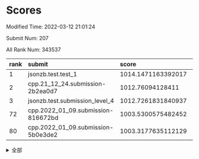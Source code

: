 # Scores

Modified Time: 2022-03-12 21:01:24

Submit Num: 207

All Rank Num: 343537

| rank |               submit               |       score        |       sigma        | pk_num |
| :--- | :--------------------------------- | :----------------- | :----------------- | :----- |
| 1    | jsonzb.test.test_1                 | 1014.1471163392017 | 0.8468708698408914 | 6640   |
| 2    | cpp.21_12_24.submission-2b2ea0d7   | 1012.76094128411   | 0.7990638696206357 | 6638   |
| 3    | jsonzb.test.submission_level_4     | 1012.7261831840937 | 0.8044757714794725 | 6636   |
| 72   | cpp.2022_01_09.submission-816672bd | 1003.5300575482452 | 0.710971505262071  | 6634   |
| 80   | cpp.2022_01_09.submission-5b0e3de2 | 1003.3177635112129 | 0.7181908142642488 | 6634   |


<details>
<summary>全部</summary>

| rank |                 submit                 |       score        |       sigma        | pk_num |
| :--- | :------------------------------------- | :----------------- | :----------------- | :----- |
| 1    | jsonzb.test.test_1                     | 1014.1471163392017 | 0.8468708698408914 | 6640   |
| 2    | cpp.21_12_24.submission-2b2ea0d7       | 1012.76094128411   | 0.7990638696206357 | 6638   |
| 3    | jsonzb.test.submission_level_4         | 1012.7261831840937 | 0.8044757714794725 | 6636   |
| 4    | gobigger.level_3.submission_level_3_42 | 1012.1850608732159 | 0.8089781952890251 | 6639   |
| 5    | gobigger.level_3.submission_level_3_27 | 1011.736112812003  | 0.7772191240815868 | 6640   |
| 6    | gobigger.level_3.submission_level_3_15 | 1011.5537272556197 | 0.766453296086445  | 6640   |
| 7    | gobigger.level_3.submission_level_3_10 | 1011.1864908120975 | 0.7798679329414435 | 6642   |
| 8    | gobigger.level_3.submission_level_3_36 | 1011.1823085930313 | 0.7587652968520014 | 6639   |
| 9    | gobigger.level_3.submission_level_3_30 | 1010.9713783074816 | 0.77567358193064   | 6638   |
| 10   | gobigger.level_3.submission_level_3_9  | 1010.9586204192051 | 0.7429924556945233 | 6639   |
| 11   | gobigger.level_3.submission_level_3_3  | 1010.956941756743  | 0.7852800082909788 | 6635   |
| 12   | gobigger.level_3.submission_level_3_16 | 1010.8118598489106 | 0.7752962118970039 | 6639   |
| 13   | gobigger.level_3.submission_level_3_18 | 1010.8044456198089 | 0.7825164509668507 | 6640   |
| 14   | gobigger.level_3.submission_level_3_21 | 1010.7924145971249 | 0.7665243664742419 | 6640   |
| 15   | gobigger.level_3.submission_level_3_19 | 1010.6867788824749 | 0.7833679145049749 | 6646   |
| 16   | gobigger.level_3.submission_level_3_5  | 1010.4535340292585 | 0.7806958490506376 | 6641   |
| 17   | gobigger.level_3.submission_level_3_23 | 1010.4342772062345 | 0.7701335418752412 | 6632   |
| 18   | gobigger.level_3.submission_level_3_20 | 1010.3506487895896 | 0.7710223551981894 | 6632   |
| 19   | gobigger.level_3.submission_level_3_12 | 1010.1292304714098 | 0.7597560235313375 | 6637   |
| 20   | gobigger.level_3.submission_level_3_47 | 1010.118812455763  | 0.7449092712805175 | 6639   |
| 21   | gobigger.level_3.submission_level_3_25 | 1010.0888314615878 | 0.7676682729063375 | 6632   |
| 22   | gobigger.level_3.submission_level_3_6  | 1010.0491739018931 | 0.7524651987303822 | 6641   |
| 23   | gobigger.level_3.submission_level_3_4  | 1010.0199836461258 | 0.750320114259128  | 6640   |
| 24   | gobigger.level_3.submission_level_3_32 | 1009.9995646093613 | 0.7605585284782959 | 6639   |
| 25   | gobigger.level_3.submission_level_3_48 | 1009.9646710778524 | 0.7601900071074543 | 6638   |
| 26   | gobigger.level_3.submission_level_3_14 | 1009.9178098883929 | 0.7719424822788981 | 6634   |
| 27   | gobigger.level_3.submission_level_3_1  | 1009.8980849896806 | 0.7629399621066622 | 6641   |
| 28   | gobigger.level_3.submission_level_3_7  | 1009.8700523221854 | 0.7580217291793501 | 6637   |
| 29   | gobigger.level_3.submission_level_3_35 | 1009.8534092462952 | 0.7369533062513961 | 6636   |
| 30   | gobigger.level_3.submission_level_3_41 | 1009.8427201833074 | 0.7682644070588135 | 6638   |
| 31   | gobigger.level_3.submission_level_3_13 | 1009.7025821595942 | 0.7541568877796309 | 6639   |
| 32   | gobigger.level_3.submission_level_3_34 | 1009.6570668755376 | 0.7666144114670709 | 6639   |
| 33   | gobigger.level_3.submission_level_3_26 | 1009.6548579829274 | 0.7523233628561079 | 6637   |
| 34   | gobigger.level_3.submission_level_3_40 | 1009.4960272930758 | 0.7718678452363276 | 6645   |
| 35   | gobigger.level_3.submission_level_3_0  | 1009.4811614716183 | 0.7729808076003627 | 6637   |
| 36   | gobigger.level_3.submission_level_3_39 | 1009.4448224433471 | 0.7699695956645243 | 6635   |
| 37   | gobigger.level_3.submission_level_3_22 | 1009.4263740072346 | 0.7540263643309257 | 6633   |
| 38   | gobigger.level_3.submission_level_3_24 | 1009.3904959339569 | 0.7665643057923296 | 6643   |
| 39   | gobigger.level_3.submission_level_3_11 | 1009.3742087039008 | 0.7467121054346024 | 6640   |
| 40   | gobigger.level_3.submission_level_3_31 | 1009.3722213450039 | 0.7510447019691153 | 6638   |
| 41   | gobigger.level_3.submission_level_3_43 | 1009.2586515351179 | 0.7509919006641176 | 6637   |
| 42   | gobigger.level_3.submission_level_3_2  | 1009.2215276375005 | 0.738135285827655  | 6634   |
| 43   | gobigger.level_3.submission_level_3_29 | 1009.2154807564123 | 0.7618168915608452 | 6636   |
| 44   | gobigger.level_3.submission_level_3_28 | 1009.0459270577642 | 0.7567443932906573 | 6643   |
| 45   | gobigger.level_3.submission_level_3_38 | 1008.9532515482948 | 0.7511393294865187 | 6639   |
| 46   | gobigger.level_3.submission_level_3_17 | 1008.8310878062372 | 0.764189996156238  | 6639   |
| 47   | gobigger.level_3.submission_level_3_45 | 1008.6978695713067 | 0.7578372041011007 | 6642   |
| 48   | gobigger.level_3.submission_level_3_49 | 1008.6537247127511 | 0.7503486373949585 | 6637   |
| 49   | gobigger.level_3.submission_level_3_37 | 1008.6178218318261 | 0.7601891918577505 | 6637   |
| 50   | gobigger.level_3.submission_level_3_8  | 1008.5977587029637 | 0.7450766937173672 | 6638   |
| 51   | gobigger.level_3.submission_level_3_46 | 1008.5875715790947 | 0.7387726506641673 | 6636   |
| 52   | gobigger.level_3.submission_level_3_33 | 1008.5132692157162 | 0.7444787879054684 | 6642   |
| 53   | gobigger.level_3.submission_level_3_44 | 1008.4918234004188 | 0.7400643139603066 | 6641   |
| 54   | gobigger.level_1.submission_level_1_1  | 1004.4619044937795 | 0.7136997508220311 | 6636   |
| 55   | gobigger.level_1.submission_level_1_42 | 1004.349027383016  | 0.714319737645853  | 6636   |
| 56   | gobigger.level_1.submission_level_1_46 | 1004.3381995847361 | 0.7188263779577327 | 6634   |
| 57   | gobigger.level_1.submission_level_1_31 | 1004.3072788581786 | 0.7206272461754352 | 6638   |
| 58   | gobigger.level_1.submission_level_1_48 | 1004.2031282198228 | 0.7235686843429106 | 6641   |
| 59   | gobigger.level_1.submission_level_1_32 | 1004.156375987834  | 0.7223913944192337 | 6638   |
| 60   | gobigger.level_1.submission_level_1_49 | 1004.1441208171798 | 0.709312109841508  | 6637   |
| 61   | gobigger.level_1.submission_level_1_0  | 1004.1239036924594 | 0.7176550287166439 | 6642   |
| 62   | gobigger.level_1.submission_level_1_26 | 1004.0939203137121 | 0.7179622631177814 | 6636   |
| 63   | gobigger.level_1.submission_level_1_39 | 1003.987219176971  | 0.7166366895897649 | 6640   |
| 64   | gobigger.level_1.submission_level_1_44 | 1003.9134576958111 | 0.7261150403090303 | 6636   |
| 65   | gobigger.level_1.submission_level_1_36 | 1003.8903311352508 | 0.7168126718734829 | 6638   |
| 66   | gobigger.level_1.submission_level_1_6  | 1003.8586011958403 | 0.7316866507576706 | 6639   |
| 67   | gobigger.level_1.submission_level_1_16 | 1003.8505034070039 | 0.7211569359838342 | 6634   |
| 68   | gobigger.level_1.submission_level_1_33 | 1003.7525259713943 | 0.7156705352555208 | 6634   |
| 69   | gobigger.level_1.submission_level_1_45 | 1003.5745759418107 | 0.7222224250828362 | 6636   |
| 70   | gobigger.level_1.submission_level_1_29 | 1003.5582286385101 | 0.7172459878582788 | 6637   |
| 71   | gobigger.level_1.submission_level_1_21 | 1003.5385249701247 | 0.7215142871820983 | 6637   |
| 72   | cpp.2022_01_09.submission-816672bd     | 1003.5300575482452 | 0.710971505262071  | 6634   |
| 73   | gobigger.level_1.submission_level_1_37 | 1003.4968707137788 | 0.7182869705463941 | 6641   |
| 74   | gobigger.level_1.submission_level_1_30 | 1003.4918479980203 | 0.7313200983427681 | 6645   |
| 75   | gobigger.level_1.submission_level_1_13 | 1003.4816649161885 | 0.7019551993819159 | 6639   |
| 76   | gobigger.level_1.submission_level_1_11 | 1003.4809336002756 | 0.7150918516544429 | 6643   |
| 77   | gobigger.level_1.submission_level_1_18 | 1003.4362110888436 | 0.7224460630248646 | 6639   |
| 78   | gobigger.level_1.submission_level_1_19 | 1003.3357056012549 | 0.7031818307619625 | 6638   |
| 79   | gobigger.level_1.submission_level_1_15 | 1003.3231231899292 | 0.7110182909636549 | 6640   |
| 80   | cpp.2022_01_09.submission-5b0e3de2     | 1003.3177635112129 | 0.7181908142642488 | 6634   |
| 81   | gobigger.level_1.submission_level_1_2  | 1003.2990622219745 | 0.7126640091821922 | 6639   |
| 82   | gobigger.level_1.submission_level_1_41 | 1003.2662358292582 | 0.7163982962746825 | 6640   |
| 83   | gobigger.level_1.submission_level_1_4  | 1003.2338191070843 | 0.7105287480990512 | 6641   |
| 84   | gobigger.level_1.submission_level_1_34 | 1003.2102222839706 | 0.7122591114682231 | 6637   |
| 85   | gobigger.level_1.submission_level_1_7  | 1003.1915168272748 | 0.7100796724122868 | 6639   |
| 86   | gobigger.level_1.submission_level_1_22 | 1003.1180830273231 | 0.7036424526110989 | 6629   |
| 87   | gobigger.level_1.submission_level_1_35 | 1003.0953254799008 | 0.7067742741320246 | 6639   |
| 88   | gobigger.level_1.submission_level_1_12 | 1003.0508129609588 | 0.7108160032852497 | 6641   |
| 89   | gobigger.level_1.submission_level_1_3  | 1003.0328852036804 | 0.7180733214605126 | 6638   |
| 90   | gobigger.level_1.submission_level_1_28 | 1003.0113111384362 | 0.7067768349604975 | 6640   |
| 91   | gobigger.level_1.submission_level_1_14 | 1002.9775952359118 | 0.7156703427615132 | 6632   |
| 92   | gobigger.level_1.submission_level_1_38 | 1002.9720548635702 | 0.7087625433715098 | 6641   |
| 93   | gobigger.level_1.submission_level_1_47 | 1002.9623682305978 | 0.7228090119618876 | 6641   |
| 94   | gobigger.level_1.submission_level_1_10 | 1002.9535938557805 | 0.7139967720156954 | 6640   |
| 95   | gobigger.level_1.submission_level_1_8  | 1002.9209340313403 | 0.7113029098421941 | 6640   |
| 96   | gobigger.level_1.submission_level_1_24 | 1002.8324717315334 | 0.7091297354168485 | 6642   |
| 97   | gobigger.level_1.submission_level_1_9  | 1002.8242358705236 | 0.70400007917655   | 6634   |
| 98   | gobigger.level_1.submission_level_1_23 | 1002.7227806200337 | 0.6983909286695956 | 6637   |
| 99   | gobigger.level_1.submission_level_1_17 | 1002.7085716559583 | 0.7156518792139422 | 6634   |
| 100  | gobigger.level_1.submission_level_1_27 | 1002.6596680557077 | 0.7121814560507713 | 6635   |
| 101  | gobigger.level_1.submission_level_1_25 | 1002.58459723345   | 0.7289517020888834 | 6643   |
| 102  | gobigger.level_1.submission_level_1_43 | 1002.5660243963306 | 0.7170903904957594 | 6644   |
| 103  | gobigger.level_1.submission_level_1_40 | 1002.4985555915457 | 0.7196046096504857 | 6635   |
| 104  | gobigger.level_1.submission_level_1_5  | 1002.4055965416028 | 0.7187165043019024 | 6636   |
| 105  | gobigger.level_1.submission_level_1_20 | 1001.9318832426405 | 0.7109156810857498 | 6631   |
| 106  | gobigger.random.submission_random_10   | 998.2273487700375  | 0.6999353805712403 | 6639   |
| 107  | gobigger.random.submission_random_35   | 997.4639831860172  | 0.7082157361981984 | 6639   |
| 108  | gobigger.random.submission_random_17   | 996.918292276638   | 0.6979810137010518 | 6642   |
| 109  | gobigger.random.submission_random_41   | 996.7247089687036  | 0.7133859619588229 | 6632   |
| 110  | gobigger.random.submission_random_43   | 996.722383735996   | 0.7236279598788161 | 6635   |
| 111  | gobigger.random.submission_random_32   | 996.6081422898972  | 0.6999631938879367 | 6634   |
| 112  | gobigger.random.submission_random_11   | 996.6067481464768  | 0.7043805196047884 | 6636   |
| 113  | gobigger.random.submission_random_39   | 996.4752261807212  | 0.7070019895036512 | 6644   |
| 114  | gobigger.random.submission_random_45   | 996.4676017672797  | 0.710239241397453  | 6638   |
| 115  | gobigger.random.submission_random_7    | 996.4349121605603  | 0.6983279604954237 | 6637   |
| 116  | gobigger.random.submission_random_12   | 996.4101170995825  | 0.7023597018137929 | 6640   |
| 117  | gobigger.random.submission_random_18   | 996.4038704749996  | 0.7074978525493868 | 6639   |
| 118  | gobigger.random.submission_random_21   | 996.3893500772333  | 0.7114122088895414 | 6638   |
| 119  | gobigger.random.submission_random_34   | 996.3781173653337  | 0.7134831325066996 | 6635   |
| 120  | gobigger.random.submission_random_3    | 996.3124447020382  | 0.7065650863043014 | 6639   |
| 121  | gobigger.random.submission_random_2    | 996.2781410183524  | 0.7127743548616041 | 6640   |
| 122  | gobigger.random.submission_random_30   | 996.2661404147595  | 0.7075175879814635 | 6639   |
| 123  | gobigger.random.submission_random_15   | 996.2583881652752  | 0.7138416254625802 | 6642   |
| 124  | gobigger.random.submission_random_31   | 996.255289010445   | 0.7085606667105692 | 6632   |
| 125  | gobigger.random.submission_random_44   | 996.2362525906582  | 0.7183270495754314 | 6636   |
| 126  | gobigger.random.submission_random_6    | 996.2362514045166  | 0.7208041314034389 | 6639   |
| 127  | gobigger.random.submission_random_24   | 996.206315372145   | 0.7208938726250144 | 6640   |
| 128  | gobigger.random.submission_random_20   | 996.2000832683311  | 0.7072632271211152 | 6639   |
| 129  | gobigger.random.submission_random_29   | 996.1477952180843  | 0.7028054543333742 | 6644   |
| 130  | gobigger.random.submission_random_9    | 996.1059794192702  | 0.7052817712352194 | 6638   |
| 131  | gobigger.random.submission_random_47   | 995.9676261101254  | 0.7149154997205107 | 6637   |
| 132  | gobigger.random.submission_random_49   | 995.9458964240869  | 0.7221290013891688 | 6642   |
| 133  | gobigger.random.submission_random_38   | 995.9278019781582  | 0.7156189635122607 | 6638   |
| 134  | gobigger.random.submission_random_16   | 995.9242688514488  | 0.7059639399260851 | 6635   |
| 135  | gobigger.random.submission_random_25   | 995.8609891687704  | 0.7050683020360928 | 6636   |
| 136  | gobigger.random.submission_random_36   | 995.8416986776983  | 0.7197767886454359 | 6639   |
| 137  | gobigger.random.submission_random_37   | 995.8226582998874  | 0.7179532136481999 | 6638   |
| 138  | gobigger.random.submission_random_42   | 995.7617639873655  | 0.7033790132901077 | 6633   |
| 139  | gobigger.random.submission_random_40   | 995.7533697852615  | 0.7055644354592916 | 6645   |
| 140  | gobigger.random.submission_random_13   | 995.6991235491369  | 0.711801135684718  | 6641   |
| 141  | gobigger.random.submission_random_5    | 995.6930442137268  | 0.7146773131792986 | 6639   |
| 142  | gobigger.random.submission_random_19   | 995.6556433694088  | 0.696066481739199  | 6636   |
| 143  | gobigger.random.submission_random_26   | 995.6492906620808  | 0.7060000861844608 | 6643   |
| 144  | gobigger.random.submission_random_48   | 995.6300227177571  | 0.7113311042841655 | 6639   |
| 145  | gobigger.random.submission_random_27   | 995.6002087334966  | 0.7117306307813316 | 6640   |
| 146  | gobigger.random.submission_random_33   | 995.401919034128   | 0.7176849494608625 | 6634   |
| 147  | gobigger.random.submission_random_4    | 995.3349083095686  | 0.7093965634120919 | 6643   |
| 148  | gobigger.random.submission_random_14   | 995.2219756384684  | 0.7192410485741543 | 6641   |
| 149  | gobigger.random.submission_random_46   | 995.2124938046325  | 0.7006208268938509 | 6636   |
| 150  | gobigger.random.submission_random_23   | 994.948961677611   | 0.7316336982510492 | 6641   |
| 151  | gobigger.random.submission_random_22   | 994.9381489059513  | 0.7129215152021311 | 6633   |
| 152  | gobigger.random.submission_random_8    | 994.8789839175912  | 0.7133535449966862 | 6637   |
| 153  | gobigger.random.submission_random_1    | 994.8082979727308  | 0.7050862534761199 | 6641   |
| 154  | gobigger.random.submission_random_0    | 994.651604349695   | 0.7088834594431549 | 6637   |
| 155  | gobigger.random.submission_random_28   | 994.5773484537549  | 0.7038601866039031 | 6638   |
| 156  | gobigger.level_2.submission_level_2_10 | 993.6810438711761  | 0.7463959858513892 | 6645   |
| 157  | gobigger.level_2.submission_level_2_8  | 993.4572502037797  | 0.7524967915651662 | 6636   |
| 158  | gobigger.level_2.submission_level_2_12 | 993.4065504518832  | 0.7223664824950499 | 6639   |
| 159  | gobigger.level_2.submission_level_2_6  | 993.2303806075862  | 0.7324315123329324 | 6641   |
| 160  | gobigger.level_2.submission_level_2_4  | 992.8991508367307  | 0.7415775144210344 | 6643   |
| 161  | gobigger.level_2.submission_level_2_0  | 992.7790375372094  | 0.7385700080567856 | 6639   |
| 162  | gobigger.level_2.submission_level_2_9  | 992.7032292060744  | 0.7494865802724643 | 6643   |
| 163  | gobigger.level_2.submission_level_2_42 | 992.6905224564515  | 0.7511600020484257 | 6639   |
| 164  | gobigger.level_2.submission_level_2_39 | 992.6794688231307  | 0.7371175865028592 | 6640   |
| 165  | gobigger.level_2.submission_level_2_38 | 992.6756146052577  | 0.7269830389661613 | 6639   |
| 166  | gobigger.level_2.submission_level_2_45 | 992.6630166550665  | 0.7477978038075325 | 6638   |
| 167  | gobigger.level_2.submission_level_2_22 | 992.6219829336558  | 0.7371853572552545 | 6639   |
| 168  | gobigger.level_2.submission_level_2_17 | 992.594194219087   | 0.7252728305667724 | 6640   |
| 169  | gobigger.level_2.submission_level_2_18 | 992.5891002791049  | 0.7403354559571845 | 6637   |
| 170  | gobigger.level_2.submission_level_2_1  | 992.5845812568971  | 0.7393842795399242 | 6639   |
| 171  | gobigger.level_2.submission_level_2_31 | 992.561193903688   | 0.7535202010901241 | 6638   |
| 172  | gobigger.level_2.submission_level_2_33 | 992.5203636885191  | 0.7392318074924227 | 6637   |
| 173  | gobigger.level_2.submission_level_2_47 | 992.5173467380408  | 0.7483190121164618 | 6636   |
| 174  | gobigger.level_2.submission_level_2_21 | 992.4121825314996  | 0.7330701849295738 | 6638   |
| 175  | gobigger.level_2.submission_level_2_41 | 992.4084769880374  | 0.7453891100120807 | 6638   |
| 176  | gobigger.level_2.submission_level_2_19 | 992.3039934872503  | 0.7434309698845833 | 6638   |
| 177  | gobigger.level_2.submission_level_2_15 | 992.2976268709097  | 0.7286814601288873 | 6643   |
| 178  | gobigger.level_2.submission_level_2_2  | 992.2710291391094  | 0.7369016792228518 | 6639   |
| 179  | gobigger.level_2.submission_level_2_3  | 992.2372194024522  | 0.7342562498106908 | 6640   |
| 180  | gobigger.level_2.submission_level_2_5  | 992.1772751829669  | 0.7472786742683218 | 6641   |
| 181  | gobigger.level_2.submission_level_2_14 | 992.1695289580625  | 0.753703313498575  | 6640   |
| 182  | gobigger.level_2.submission_level_2_34 | 992.1321500297579  | 0.7236684092792167 | 6643   |
| 183  | gobigger.level_2.submission_level_2_43 | 992.087103136849   | 0.7281162128880908 | 6639   |
| 184  | gobigger.level_2.submission_level_2_26 | 992.0710342858649  | 0.7316061061190825 | 6642   |
| 185  | gobigger.level_2.submission_level_2_35 | 991.9897520126576  | 0.7650809376239774 | 6639   |
| 186  | gobigger.level_2.submission_level_2_40 | 991.9892483941361  | 0.7426043930599275 | 6633   |
| 187  | gobigger.level_2.submission_level_2_23 | 991.9750865718756  | 0.7501209788209596 | 6635   |
| 188  | gobigger.level_2.submission_level_2_49 | 991.92493845354    | 0.7569243180275093 | 6639   |
| 189  | gobigger.level_2.submission_level_2_36 | 991.8424341323829  | 0.7531997139976179 | 6636   |
| 190  | gobigger.level_2.submission_level_2_16 | 991.7912806809337  | 0.7560135891891812 | 6638   |
| 191  | gobigger.level_2.submission_level_2_48 | 991.780672164761   | 0.7677996123213758 | 6639   |
| 192  | gobigger.level_2.submission_level_2_44 | 991.7619842548154  | 0.7474049443153141 | 6642   |
| 193  | gobigger.level_2.submission_level_2_30 | 991.693925147299   | 0.7449734003775313 | 6640   |
| 194  | gobigger.level_2.submission_level_2_32 | 991.6933464021735  | 0.7406349697137627 | 6636   |
| 195  | gobigger.level_2.submission_level_2_27 | 991.6317736378232  | 0.7347324504633209 | 6641   |
| 196  | gobigger.level_2.submission_level_2_46 | 991.6244798623657  | 0.7496425542020894 | 6642   |
| 197  | gobigger.level_2.submission_level_2_24 | 991.5743795768456  | 0.7363524332323339 | 6641   |
| 198  | gobigger.level_2.submission_level_2_25 | 991.5622481383771  | 0.7391494978521305 | 6634   |
| 199  | gobigger.level_2.submission_level_2_7  | 991.515823045051   | 0.7307768148155827 | 6636   |
| 200  | gobigger.level_2.submission_level_2_11 | 991.4645221919781  | 0.7474351830148209 | 6640   |
| 201  | gobigger.level_2.submission_level_2_28 | 991.3544012611437  | 0.7495649892900769 | 6639   |
| 202  | gobigger.level_2.submission_level_2_13 | 991.1193506000673  | 0.7536708449206028 | 6638   |
| 203  | gobigger.level_2.submission_level_2_29 | 990.8782858109985  | 0.7615993383549489 | 6635   |
| 204  | gobigger.level_2.submission_level_2_20 | 990.8179990770244  | 0.7759393114425799 | 6637   |
| 205  | gobigger.level_2.submission_level_2_37 | 990.7154208521144  | 0.7629186934470222 | 6640   |
| 206  | gobigger.none.submission_none_1        | 977.4868941356827  | 1.3170577681312614 | 6641   |
| 207  | gobigger.none.submission_none_0        | 976.8312934870398  | 1.4106930029765097 | 6638   |

</details>
